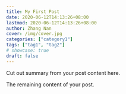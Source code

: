 ```yaml
---
title: My First Post
date: 2020-06-12T14:13:26+08:00
lastmod: 2020-06-12T14:13:26+08:00
author: Zhang Nan
cover: /img/cover.jpg
categories: ["category1"]
tags: ["tag1", "tag2"]
# showcase: true
draft: false
---
```


Cut out summary from your post content here.

<!--more-->

The remaining content of your post.
